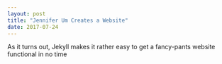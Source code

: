 ```yaml
---
layout: post
title: "Jennifer Um Creates a Website"
date: 2017-07-24
---
```


As it turns out, Jekyll makes it rather easy to get a fancy-pants website functional in no time
